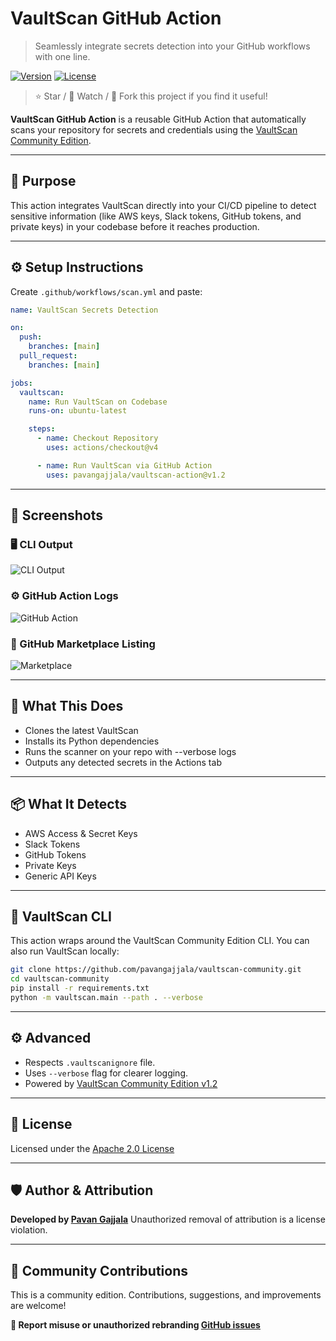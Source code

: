 # VaultScan GitHub Action

> Seamlessly integrate secrets detection into your GitHub workflows with one line.

[![Version](https://img.shields.io/badge/VaultScan-v1.2-blue)](https://github.com/pavangajjala/vaultscan-community)
[![License](https://img.shields.io/badge/License-Apache_2.0-blue.svg)](LICENSE)

> ⭐ Star / 👀 Watch / 🍴 Fork this project if you find it useful!

**VaultScan GitHub Action** is a reusable GitHub Action that automatically scans your repository for secrets and credentials using the [VaultScan Community Edition](https://github.com/pavangajjala/vaultscan-community).

---

## 📌 Purpose

This action integrates VaultScan directly into your CI/CD pipeline to detect sensitive information (like AWS keys, Slack tokens, GitHub tokens, and private keys) in your codebase before it reaches production.

---

## ⚙️ Setup Instructions

Create `.github/workflows/scan.yml` and paste:

```yaml
name: VaultScan Secrets Detection

on:
  push:
    branches: [main]
  pull_request:
    branches: [main]

jobs:
  vaultscan:
    name: Run VaultScan on Codebase
    runs-on: ubuntu-latest

    steps:
      - name: Checkout Repository
        uses: actions/checkout@v4

      - name: Run VaultScan via GitHub Action
        uses: pavangajjala/vaultscan-action@v1.2
```
---

## 📸 Screenshots

### 🖥️ CLI Output
![CLI Output](.github/assets/cli-output.png)

### ⚙️ GitHub Action Logs
![GitHub Action](.github/assets/github-action.png)

### 🛒 GitHub Marketplace Listing
![Marketplace](.github/assets/marketplace.png)

---

## 🧪 What This Does
- Clones the latest VaultScan
- Installs its Python dependencies
- Runs the scanner on your repo with --verbose logs
- Outputs any detected secrets in the Actions tab

---
## 📦 What It Detects
- AWS Access & Secret Keys
- Slack Tokens
- GitHub Tokens
- Private Keys
- Generic API Keys
---

## 🔗 VaultScan CLI
This action wraps around the VaultScan Community Edition CLI. You can also run VaultScan locally:

```bash
git clone https://github.com/pavangajjala/vaultscan-community.git
cd vaultscan-community
pip install -r requirements.txt
python -m vaultscan.main --path . --verbose
```
---

## ⚙️ Advanced

- Respects `.vaultscanignore` file.
- Uses `--verbose` flag for clearer logging.
- Powered by [VaultScan Community Edition v1.2](https://github.com/pavangajjala/vaultscan-community/tree/v1.2)

---

## 📜 License

Licensed under the [Apache 2.0 License](LICENSE)

---
## 🛡️ Author & Attribution

**Developed by [Pavan Gajjala](https://github.com/pavangajjala)**
Unauthorized removal of attribution is a license violation.

---

## 🤝 Community Contributions

This is a community edition. Contributions, suggestions, and improvements are welcome!

**📣 Report misuse or unauthorized rebranding [GitHub issues](https://github.com/pavangajjala/vaultscan-action/issues)**